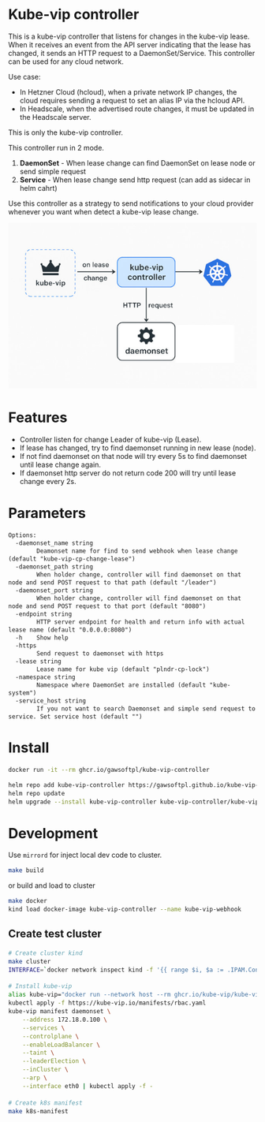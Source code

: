 # Kube-vip controller
This is a kube-vip controller that listens for changes in the kube-vip lease.
When it receives an event from the API server indicating that the lease has changed, it sends an HTTP request to a DaemonSet/Service.
This controller can be used for any cloud network.

Use case:
- In Hetzner Cloud (hcloud), when a private network IP changes, the cloud requires sending a request to set an alias IP via the hcloud API.
- In Headscale, when the advertised route changes, it must be updated in the Headscale server.

This is only the kube-vip controller. 

This controller run in 2 mode. 
1. **DaemonSet** - When lease change can find DaemonSet on lease node or send simple request  
2. **Service** - When lease change send http request (can add as sidecar in helm cahrt)

Use this controller as a strategy to send notifications to your cloud provider whenever you want when detect a kube-vip lease change.


![alt text](image.jpg)

# Features
- Controller listen for change Leader of kube-vip (Lease).
- If lease has changed, try to find daemonset running in new lease (node).
- If not find daemonset on that node will try every 5s to find daemonset until lease change again.
- If daemonset http server do not return code 200 will try until lease change every 2s.

# Parameters
```
Options:
  -daemonset_name string
        Deamonset name for find to send webhook when lease change (default "kube-vip-cp-change-lease")
  -daemonset_path string
        When holder change, controller will find daemonset on that node and send POST request to that path (default "/leader")
  -daemonset_port string
        When holder change, controller will find daemonset on that node and send POST request to that port (default "8080")
  -endpoint string
        HTTP server endpoint for health and return info with actual lease name (default "0.0.0.0:8080")
  -h    Show help
  -https
        Send request to daemonset with https
  -lease string
        Lease name for kube vip (default "plndr-cp-lock")
  -namespace string
        Namespace where DaemonSet are installed (default "kube-system")
  -service_host string
        If you not want to search Daemonset and simple send request to service. Set service host (default "")
```

# Install

```sh
docker run -it --rm ghcr.io/gawsoftpl/kube-vip-controller
```

```sh
helm repo add kube-vip-controller https://gawsoftpl.github.io/kube-vip-controller
helm repo update
helm upgrade --install kube-vip-controller kube-vip-controller/kube-vip-controller
```

# Development
Use `mirrord` for inject local dev code to cluster.

```sh
make build
```

or build and load to cluster
```sh
make docker
kind load docker-image kube-vip-controller --name kube-vip-webhook
```

## Create test cluster
```sh
# Create cluster kind
make cluster
INTERFACE=`docker network inspect kind -f '{{ range $i, $a := .IPAM.Config }}{{ println .Subnet }}{{ end }}'`

# Install kube-vip
alias kube-vip="docker run --network host --rm ghcr.io/kube-vip/kube-vip:v1.0.0"
kubectl apply -f https://kube-vip.io/manifests/rbac.yaml 
kube-vip manifest daemonset \
    --address 172.18.0.100 \
    --services \
    --controlplane \
    --enableLoadBalancer \
    --taint \
    --leaderElection \
    --inCluster \
    --arp \
    --interface eth0 | kubectl apply -f -

# Create k8s manifest
make k8s-manifest

```
